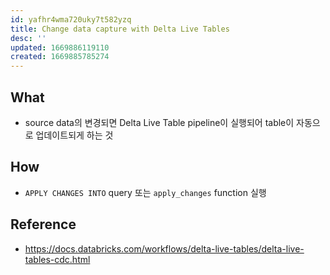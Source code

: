 ```yaml
---
id: yafhr4wma720uky7t582yzq
title: Change data capture with Delta Live Tables
desc: ''
updated: 1669886119110
created: 1669885785274
---
```


## What
- source data의 변경되면 Delta Live Table pipeline이 실행되어 table이 자동으로 업데이트되게 하는 것

## How
- `APPLY CHANGES INTO` query 또는 `apply_changes` function 실행

## Reference
- https://docs.databricks.com/workflows/delta-live-tables/delta-live-tables-cdc.html